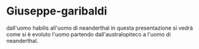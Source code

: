# Giuseppe-garibaldi
dall'uomo habilis all'uomo di neanderthal
in questa presentazione si vedrà come si è evoluto l'uomo partendo dall'australopiteco a l'uomo di neanderthal.

